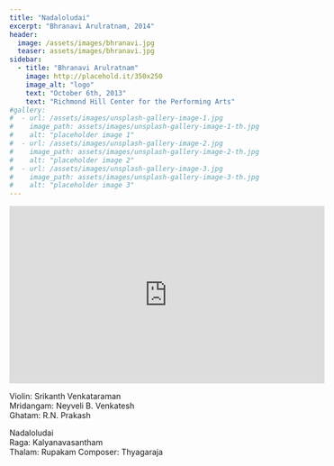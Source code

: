 ```yaml
---
title: "Nadaloludai"
excerpt: "Bhranavi Arulratnam, 2014"
header:
  image: /assets/images/bhranavi.jpg
  teaser: assets/images/bhranavi.jpg
sidebar:
  - title: "Bhranavi Arulratnam"
    image: http://placehold.it/350x250
    image_alt: "logo"
    text: "October 6th, 2013"
    text: "Richmond Hill Center for the Performing Arts"
#gallery:
#  - url: /assets/images/unsplash-gallery-image-1.jpg
#    image_path: assets/images/unsplash-gallery-image-1-th.jpg
#    alt: "placeholder image 1"
#  - url: /assets/images/unsplash-gallery-image-2.jpg
#    image_path: assets/images/unsplash-gallery-image-2-th.jpg
#    alt: "placeholder image 2"
#  - url: /assets/images/unsplash-gallery-image-3.jpg
#    image_path: assets/images/unsplash-gallery-image-3-th.jpg
#    alt: "placeholder image 3"
---
```

<iframe width="560" height="315" src="https://www.youtube.com/embed/Ly7FE9XFk2c?si=VdEh-xBOvw26g7rj&amp;start=696" title="YouTube video player" frameborder="0" allow="accelerometer; autoplay; clipboard-write; encrypted-media; gyroscope; picture-in-picture; web-share" referrerpolicy="strict-origin-when-cross-origin" allowfullscreen></iframe>

Violin: Srikanth Venkataraman  
Mridangam: Neyveli B. Venkatesh  
Ghatam: R.N. Prakash  


Nadaloludai  
Raga: Kalyanavasantham  
Thalam: Rupakam
Composer: Thyagaraja
